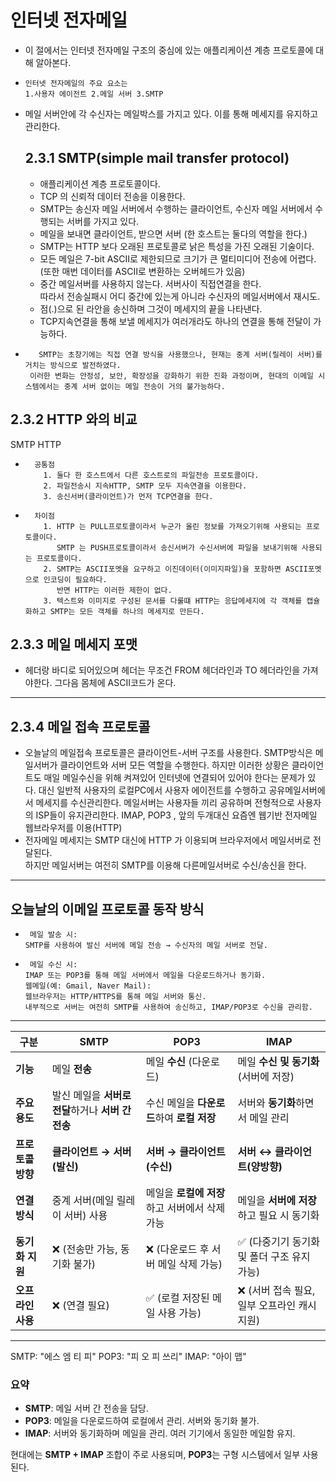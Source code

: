 # 인터넷 전자메일

- 이 절에서는 인터넷 전자메일 구조의 중심에 있는 애플리케이션 계층 프로토콜에 대해 알아본다.   
-     인터넷 전자메일의 주요 요소는 
      1.사용자 에이전트 2.메일 서버 3.SMTP 
- 메일 서버안에 각 수신자는 메일박스를 가지고 있다. 이를 통해 메세지를 유지하고 관리한다.

  ## 2.3.1 SMTP(simple mail transfer protocol)
  - 애플리케이션 계층 프로토콜이다.
  - TCP 의 신뢰적 데이터 전송을 이용한다.
  - SMTP는 송신자 메일 서버에서 수행하는 클라이언트, 수신자 메일 서버에서 수행되는 서버를 가지고 있다.
  - 메일을 보내면 클라이언트, 받으면 서버 (한 호스트는 둘다의 역할을 한다.)
  - SMTP는 HTTP 보다 오래된 프로토콜로 낡은 특성을 가진 오래된 기술이다.
  - 모든 메일은 7-bit ASCII로 제한되므로 크기가 큰 멀티미디어 전송에 어렵다. (또한 매번 데이터를 ASCII로 변환하는 오버헤드가 있음)
  - 중간 메일서버를 사용하지 않는다. 서버사이 직접연결을 한다.   
     따라서 전송실패시 어디 중간에 있는게 아니라 수신자의 메일서버에서 재시도.
  - 점(.)으로 된 라안을 송신하며 그것이 메세지의 끝을 나타낸다.
  - TCP지속연결을 통해 보낼 메세지가 여러개라도 하나의 연결을 통해 전달이 가능하다.
 -        SMTP는 초창기에는 직접 연결 방식을 사용했으나, 현재는 중계 서버(릴레이 서버)를 거치는 방식으로 발전하였다.     
        이러한 변화는 안정성, 보안, 확장성을 강화하기 위한 진화 과정이며, 현대의 이메일 시스템에서는 중계 서버 없이는 메일 전송이 거의 불가능하다.
  ## 2.3.2 HTTP 와의 비교
  SMTP HTTP
  -       공통점  
            1. 둘다 한 호스트에서 다른 호스트로의 파일전송 프로토콜이다.
            2. 파일전송시 지속HTTP, SMTP 모두 지속연결을 이용한다.
            3. 송신서버(클라이언트)가 먼저 TCP연결을 한다.
  -       차이점 
            1. HTTP 는 PULL프로토콜이라서 누군가 올린 정보를 가져오기위해 사용되는 프로토콜이다.
               SMTP 는 PUSH프로토콜이라서 송신서버가 수신서버에 파일을 보내기위해 사용되는 프로토콜이다.
            2. SMTP는 ASCII포멧을 요구하고 이진데이터(이미지파일)을 포함하면 ASCII포멧으로 인코딩이 필요하다.
               반면 HTTP는 이러한 제한이 없다.
            3. 텍스트와 이미지로 구성된 문서를 다룰떄 HTTP는 응답메세지에 각 객체를 캡슐화하고 SMTP는 모든 객체를 하나의 메세지로 만든다.
## 2.3.3 메일 메세지 포맷
- 헤더랑 바디로 되어있으며 헤더는 무조건 FROM 헤더라인과 TO 헤더라인을 가져야한다. 그다음 몸체에 ASCII코드가 온다.
----
## 2.3.4 메일 접속 프로토콜
 - 오늘날의 메일접속 프로토콜은 클라이언트-서버 구조를 사용한다. 
 SMTP방식은 메일서버가 클라이언트와 서버 모든 역할을 수행한다.
 하지만 이러한 상황은 클라이언트도 매일 메일수신을 위해 켜져있어 인터넷에 연결되어 있어야 한다는 문제가 있다.
 대신 일반적 사용자의 로컬PC에서 사용자 에이전트를 수행하고 공유메일서버에서 메세지를 수신관리한다.
 메일서버는 사용자들 끼리 공유하며 전형적으로 사용자의 ISP들이 유지관리한다.
 IMAP, POP3 , 앞의 두개대신 요즘엔 웹기반 전자메일 웹브라우저를 이용(HTTP)
- 전자메일 메세지는 SMTP 대신에 HTTP 가 이용되며 브라우저에서 메일서버로 전달된다.    
하지만 메일서버는 여전히 SMTP를 이용해 다른메일서버로 수신/송신을 한다.

---
## 오늘날의 이메일 프로토콜 동작 방식
-      메일 발송 시:    
      SMTP를 사용하여 발신 서버에 메일 전송 → 수신자의 메일 서버로 전달.    
-      메일 수신 시:     
      IMAP 또는 POP3를 통해 메일 서버에서 메일을 다운로드하거나 동기화.    
      웹메일(예: Gmail, Naver Mail):    
      웹브라우저는 HTTP/HTTPS를 통해 메일 서버와 통신.    
      내부적으로 서버는 여전히 SMTP를 사용하여 송신하고, IMAP/POP3로 수신을 관리함.
---
| **구분**         | **SMTP**                                           | **POP3**                                      | **IMAP**                                        |
|------------------|----------------------------------------------------|-----------------------------------------------|-------------------------------------------------|
| **기능**         | 메일 **전송**                              | 메일 **수신** (다운로드)                      | 메일 **수신 및 동기화** (서버에 저장)           |
| **주요 용도**    | 발신 메일을 **서버로 전달**하거나 **서버 간 전송** | 수신 메일을 **다운로드**하여 **로컬 저장**    | 서버와 **동기화**하면서 메일 관리               |
| **프로토콜 방향**| **클라이언트 → 서버(발신)**                        | **서버 → 클라이언트(수신)**                    | **서버 ↔ 클라이언트(양방향)**                   |
| **연결 방식**    | 중계 서버(메일 릴레이 서버) 사용                   | 메일을 **로컬에 저장**하고 서버에서 삭제 가능 | 메일을 **서버에 저장**하고 필요 시 동기화       |
| **동기화 지원**  | ❌ (전송만 가능, 동기화 불가)                       | ❌ (다운로드 후 서버 메일 삭제 가능)           | ✅ (다중기기 동기화 및 폴더 구조 유지 가능)      |
| **오프라인 사용**| ❌ (연결 필요)                                     | ✅ (로컬 저장된 메일 사용 가능)               | ❌ (서버 접속 필요, 일부 오프라인 캐시 지원)    |

---
SMTP: "에스 엠 티 피"
POP3: "피 오 피 쓰리"
IMAP: "아이 맵"

### **요약**  
- **SMTP**: 메일 서버 간 전송을 담당.  
- **POP3**: 메일을 다운로드하여 로컬에서 관리. 서버와 동기화 불가.  
- **IMAP**: 서버와 동기화하며 메일을 관리. 여러 기기에서 동일한 메일함 유지.  

현대에는 **SMTP + IMAP** 조합이 주로 사용되며, **POP3**는 구형 시스템에서 일부 사용된다.
